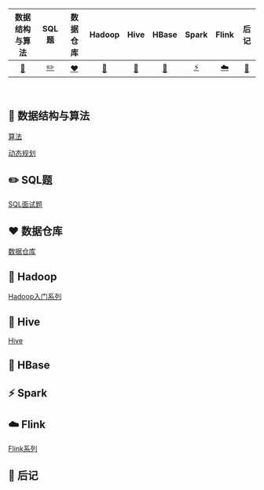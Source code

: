 <br>

| 数据结构与算法 | SQL题 | 数据仓库 | Hadoop | Hive |  HBase  | Spark | Flink | 后记|
| :------------------------: | :------------------------------: | :--------------------: | :--------------------: | :----------------------------------: | :----------------------: | :----------------------: | :--------------------------: | :----------------------------------: |
| [:art:](#art-数据结构与算法) | [:pencil2:](#pencil2-SQL题) | [:heart:](#heart-数据仓库) | [:elephant:](#elephant-Hadoop) | [:honeybee:](#honeybee-Hive) | [:dolphin:](#dolphin-HBase) | [:zap:](#zap-Spark) |   [:cloud:](#cloud-Flink)   |  [:memo:](#memo-后记)|

<br>

## :art: 数据结构与算法

[算法](notes/算法/算法目录.md)

[动态规划](notes/算法/动态规划/动态规划目录.md)

## :pencil2: SQL题
[SQL面试题](notes/SQL题/0.SQL题目录.md)

## :heart: 数据仓库

[数据仓库](notes/数据仓库/0.数据仓库目录.md)

## :elephant: Hadoop

[Hadoop入门系列](notes/Hadoop/Hadoop目录.md)

## :honeybee: Hive

[Hive](notes/Hive/0.Hive目录.md)

## :dolphin: HBase

## :zap: Spark

## :cloud: Flink

[Flink系列](notes/Flink/0.Flink目录.md)

## :memo: 后记
